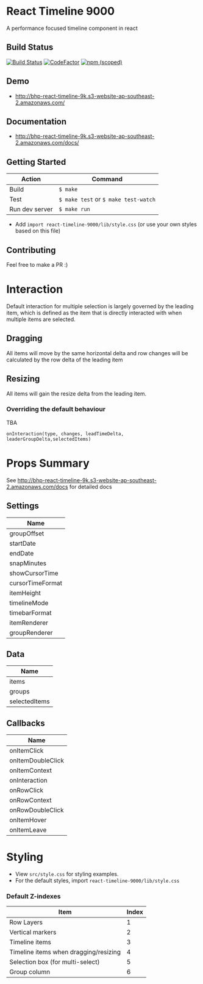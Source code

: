 # React Timeline 9000
A performance focused timeline component in react
## Build Status
[![Build Status](https://travis-ci.org/BHP-DevHub/react-timeline-9000.svg?branch=master)](https://travis-ci.org/BHP-DevHub/react-timeline-9000)
[![CodeFactor](https://www.codefactor.io/repository/github/bhp-devhub/react-timeline-9000/badge)](https://www.codefactor.io/repository/github/bhp-devhub/react-timeline-9000)
[![npm (scoped)](https://img.shields.io/npm/v/react-timeline-9000.svg)](https://www.npmjs.com/package/react-timeline-9000)

## Demo
* http://bhp-react-timeline-9k.s3-website-ap-southeast-2.amazonaws.com/

## Documentation
* http://bhp-react-timeline-9k.s3-website-ap-southeast-2.amazonaws.com/docs/


## Getting Started

| Action         | Command                               |
| -------------- | ------------------------------------- |
| Build          | `$ make`                              |
| Test           | `$ make test` or  `$ make test-watch` |
| Run dev server | `$ make run`                          |

* Add `import react-timeline-9000/lib/style.css` (or use your own styles based on this file)

## Contributing
Feel free to make a PR :)

# Interaction

Default interaction for multiple selection is largely governed by the leading item, which is defined as the item that is directly interacted with when multiple items are selected.

## Dragging

All items will move by the same horizontal delta and row changes will be calculated by the row delta of the leading item

## Resizing

All items will gain the resize delta from the leading item.

 ### Overriding the default behaviour

TBA

`onInteraction(type, changes, leadTimeDelta, leaderGroupDelta,selectedItems)` 

# Props Summary

See http://bhp-react-timeline-9k.s3-website-ap-southeast-2.amazonaws.com/docs for detailed docs

## Settings
| Name             | 
| ---------------- | 
| groupOffset      |
| startDate        |
| endDate          |
| snapMinutes      |
| showCursorTime   |
| cursorTimeFormat |
| itemHeight       |
| timelineMode     |
| timebarFormat    |
| itemRenderer     |
| groupRenderer    |

## Data
| Name |
| ---------------- |
| items
| groups
| selectedItems

## Callbacks
| Name | 
| ---------------- | 
| onItemClick
| onItemDoubleClick
| onItemContext
| onInteraction
| onRowClick
| onRowContext
| onRowDoubleClick
| onItemHover
| onItemLeave

# Styling
* View `src/style.css` for styling examples.
* For the default styles, import `react-timeline-9000/lib/style.css`

### Default Z-indexes
| Item                                  | Index |
| ------------------------------------- | ----- |
| Row Layers                            | 1     |
| Vertical markers                      | 2     |
| Timeline items                        | 3     |
| Timeline items when dragging/resizing | 4     |
| Selection box (for multi-select)      | 5     |
| Group column                          | 6     |

